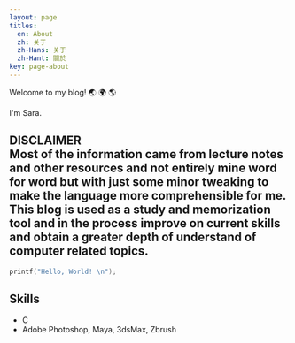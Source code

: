 ```yaml
---
layout: page
titles:
  en: About
  zh: 关于
  zh-Hans: 关于
  zh-Hant: 關於
key: page-about
---
```


Welcome to my blog! :earth_asia: :earth_africa: :earth_americas:

I'm Sara.

**DISCLAIMER**<br>
Most of the information came from lecture notes and other resources and not entirely mine word for word but with just some minor tweaking
to make the language more comprehensible for me. This blog is used as a study and memorization tool and in the process improve on current
skills and obtain a greater depth of understand of computer related topics. 
---

```C
printf("Hello, World! \n");
```

## Skills

- C
- Adobe Photoshop, Maya, 3dsMax, Zbrush
